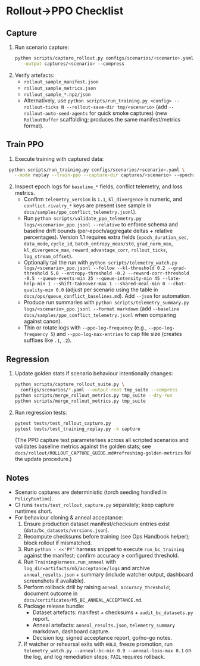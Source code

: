 # Rollout→PPO Checklist

## Capture
1. Run scenario capture:
   ```bash
   python scripts/capture_rollout.py configs/scenarios/<scenario>.yaml \
     --output captures/<scenario> --compress
   ```
2. Verify artefacts:
   - `rollout_sample_manifest.json`
   - `rollout_sample_metrics.json`
   - `rollout_sample_*.npz/json`
   - Alternatively, use `python scripts/run_training.py <config> --rollout-ticks N --rollout-save-dir tmp/<scenario>`
     (add `--rollout-auto-seed-agents` for quick smoke captures)
     (new `RolloutBuffer` scaffolding; produces the same manifest/metrics format).

## Train PPO
1. Execute training with captured data:
 ```bash
  python scripts/run_training.py configs/scenarios/<scenario>.yaml \
    --mode replay --train-ppo --capture-dir captures/<scenario> --epochs 2 --ppo-log logs/<scenario>_ppo.jsonl
  ```
2. Inspect epoch logs for `baseline_*` fields, conflict telemetry, and loss metrics.
   - Confirm `telemetry_version` is `1.1`, `kl_divergence` is numeric, and
     `conflict.rivalry_*` keys are present (see sample in
     `docs/samples/ppo_conflict_telemetry.jsonl`).
   - Run `python scripts/validate_ppo_telemetry.py logs/<scenario>_ppo.jsonl --relative` to enforce schema and baseline drift bounds (per-epoch/aggregate deltas + relative percentages). Version 1.1 requires extra fields (`epoch_duration_sec`, `data_mode`, `cycle_id`, `batch_entropy_mean/std`, `grad_norm_max`, `kl_divergence_max`, `reward_advantage_corr`, `rollout_ticks`, `log_stream_offset`).
   - Optionally tail the run with `python scripts/telemetry_watch.py logs/<scenario>_ppo.jsonl --follow --kl-threshold 0.2 --grad-threshold 5.0 --entropy-threshold -0.2 --reward-corr-threshold -0.5 --queue-events-min 25 --queue-intensity-min 45 --late-help-min 1 --shift-takeover-max 1 --shared-meal-min 0 --chat-quality-min 0.0` (adjust per scenario using the table in `docs/ops/queue_conflict_baselines.md`). Add `--json` for automation.
   - Produce run summaries with `python scripts/telemetry_summary.py logs/<scenario>_ppo.jsonl --format markdown` (add `--baseline docs/samples/ppo_conflict_telemetry.jsonl` when comparing against canon).
   - Thin or rotate logs with `--ppo-log-frequency` (e.g., `--ppo-log-frequency 5`) and
     `--ppo-log-max-entries` to cap file size (creates suffixes like `.1`, `.2`).

## Regression
1. Update golden stats if scenario behaviour intentionally changes:
   ```bash
   python scripts/capture_rollout_suite.py \
     configs/scenarios/*.yaml --output-root tmp_suite --compress
   python scripts/merge_rollout_metrics.py tmp_suite --dry-run
   python scripts/merge_rollout_metrics.py tmp_suite
   ```
2. Run regression tests:
   ```bash
   pytest tests/test_rollout_capture.py
   pytest tests/test_training_replay.py -k capture
   ```
   (The PPO capture test parameterises across all scripted scenarios and validates
   baseline metrics against the golden stats; see
   `docs/rollout/ROLLOUT_CAPTURE_GUIDE.md#refreshing-golden-metrics` for the update
   procedure.)

## Notes
- Scenario captures are deterministic (torch seeding handled in `PolicyRuntime`).
- CI runs `tests/test_rollout_capture.py` separately; keep capture runtimes short.
- For behaviour cloning & anneal acceptance:
  1. Ensure production dataset manifest/checksum entries exist (`data/bc_datasets/versions.json`).
  2. Recompute checksums before training (see Ops Handbook helper); block rollout if mismatched.
  3. Run `python - <<'PY'` harness snippet to execute `run_bc_training` against the manifest; confirm
     accuracy ≥ configured threshold.
  4. Run `TrainingHarness.run_anneal` with `log_dir=artifacts/m5/acceptance/logs` and archive
     `anneal_results.json` + summary (include watcher output, dashboard screenshots if available).
  5. Perform rollback drill by raising `anneal_accuracy_threshold`; document outcome in
     `docs/certificates/M5_BC_ANNEAL_ACCEPTANCE.md`.
  6. Package release bundle:
     - Dataset artefacts: manifest + checksums + `audit_bc_datasets.py` report.
     - Anneal artefacts: `anneal_results.json`, `telemetry_summary` markdown, dashboard capture.
     - Decision log: signed acceptance report, go/no-go notes.
  7. If watcher or rehearsal exits with `HOLD`, freeze promotion, run `telemetry_watch.py --anneal-bc-min 0.9 --anneal-loss-max 0.1` on the log, and log remediation steps; `FAIL` requires rollback.
